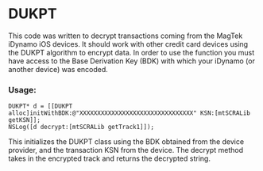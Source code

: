 DUKPT
=====

This code was written to decrypt transactions coming from the MagTek iDynamo iOS devices.  It should work with other credit card devices using the DUKPT algorithm to encrypt data.  In order to use the function you must have access to the Base Derivation Key (BDK) with which your iDynamo (or another device) was encoded.  

### Usage:

<pre><code>DUKPT* d = [[DUKPT alloc]initWithBDK:@"XXXXXXXXXXXXXXXXXXXXXXXXXXXXXXXX" KSN:[mtSCRALib getKSN]];
NSLog([d decrypt:[mtSCRALib getTrack1]]);
</code></pre>


This initializes the DUKPT class using the BDK obtained from the device provider, and the transaction KSN from the device.  The decrypt method takes in the encrypted track and returns the decrypted string.  
